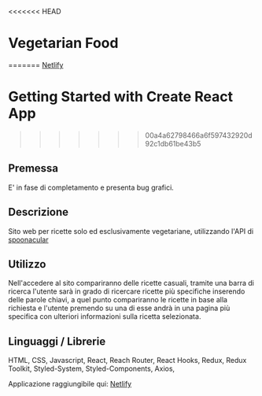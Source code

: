 <<<<<<< HEAD
# Vegetarian Food
=======
<a href="https://fantastic-froyo-2c62db.netlify.app/">Netlify</a>

# Getting Started with Create React App
>>>>>>> 00a4a62798466a6f597432920d92c1db61be43b5

## Premessa

E' in fase di completamento e presenta bug grafici.

## Descrizione

Sito web per ricette solo ed esclusivamente vegetariane, utilizzando l'API di <a href='https://spoonacular.com/food-api'>spoonacular</a>

## Utilizzo
 
Nell'accedere al sito compariranno delle ricette casuali, tramite una barra di ricerca l'utente sarà in grado di ricercare ricette più specifiche inserendo delle parole chiavi, a quel punto compariranno le ricette in base alla richiesta e l'utente premendo su una di esse andrà in una pagina più specifica con ulteriori informazioni sulla ricetta selezionata.

## Linguaggi / Librerie

HTML, CSS, Javascript, React, Reach Router, React Hooks, Redux, Redux Toolkit, Styled-System, Styled-Components, Axios, 

Applicazione raggiungibile qui:  <a href="https://fantastic-froyo-2c62db.netlify.app/">Netlify</a>
